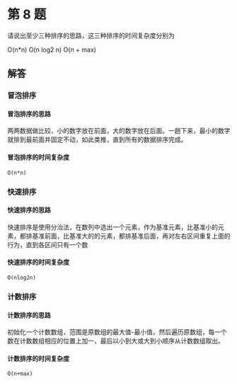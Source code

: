 # 第 8 题
请说出至少三种排序的思路，这三种排序的时间复杂度分别为

O(n*n)
O(n log2 n)
O(n + max)

## 解答
### 冒泡排序
#### 冒泡排序的思路
两两数据做比较，小的数字放在前面，大的数字放在后面。一趟下来，最小的数字就排到最前面并固定不动，如此类推，直到所有的数据排序完成。

#### 冒泡排序的时间复杂度
`O(n*n)`

### 快速排序
#### 快速排序的思路
快速排序是使用分治法，在数列中选出一个元素，作为基准元素，比基准小的元素，都排基准前面，比基准大的的元素，都排基准后面，再对左右区间重复上面的行为，直到各区间只有一个数

#### 快速排序的时间复杂度
`O(nlog2n)`

### 计数排序

#### 计数排序的思路
初始化一个计数数组，范围是原数组的最大值-最小值，然后遍历原数组，每一个数在计数数组相应的位置上加一，最后以小到大或大到小顺序从计数数组取出。

#### 计数排序的时间复杂度
`O(n+max) `